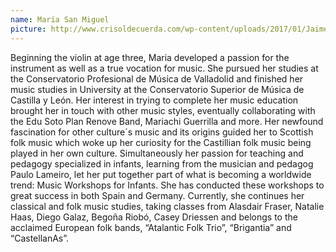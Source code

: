 ```yaml
---
name: María San Miguel
picture: http://www.crisoldecuerda.com/wp-content/uploads/2017/01/Jaime-Muñoz-foto-env-123x123-2017.jpg
---
```


Beginning the violin at age three, Maria developed a passion for the instrument as well as a true vocation for music. She pursued her studies at the Conservatorio Profesional de Música de Valladolid and finished her music studies in University at the Conservatorio Superior de Música de Castilla y León. Her interest in trying to complete her music education brought her in touch with other music styles, eventually collaborating with the Edu Soto Plan Renove Band, Mariachi Guerrilla and more. Her newfound fascination for other culture´s music and its origins guided her to Scottish folk music which woke up her curiosity for the Castillian folk music being played in her own culture. Simultaneously her passion for teaching and pedagogy specialized in infants, learning from the musician and pedagog Paulo Lameiro, let her put together part of what is becoming a worldwide trend: Music Workshops for Infants. She has conducted these workshops to great success in both Spain and Germany. Currently, she continues her classical and folk music studies, taking classes from Alasdair Fraser, Natalie Haas, Diego Galaz, Begoña Riobó, Casey Driessen and belongs to the acclaimed European folk bands, “Atalantic Folk Trio”, “Brigantia” and “CastellanAs”.
